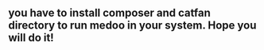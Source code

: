 ## you have to install composer and catfan directory to run medoo in your system. Hope you will do it!
